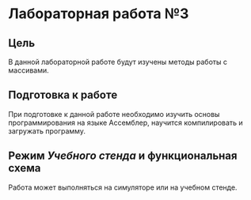 # Лабораторная работа №3

## Цель

В данной лабораторной работе будут изучены методы работы с массивами.

## Подготовка к работе

При подготовке к данной работе необходимо изучить основы программирования на языке Ассемблер,
научится компилировать и загружать программу.

## Режим _Учебного стенда_ и функциональная схема

Работа может выполняться на симуляторе или на учебном стенде.
